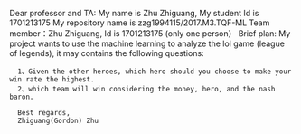 Dear professor and TA:
      My name is Zhu Zhiguang, My student Id is 1701213175
      My repository name is zzg1994115/2017.M3.TQF-ML
      Team member：Zhu Zhiguang, Id is 1701213175 (only one person）
      Brief plan: My project wants to use the machine learning to analyze the lol game (league of legends), it may contains the following questions:

      1、Given the other heroes, which hero should you choose to make your win rate the highest.
      2、which team will win considering the money, hero, and the nash baron.
 
      Best regards,
      Zhiguang(Gordon) Zhu
